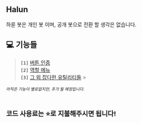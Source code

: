 ## Halun

하룬 봇은 개인 봇 이며, 공개 봇으로 전환 할 생각은 없습니다.

## 💻 기능들

> **`[1]`** [버튼 인증](https://github.com/Saebyul1221/Halun/blob/main/events/interactionCreate.js)  
> **`[2]`** [역할 메뉴](https://github.com/Saebyul1221/Halun/blob/main/events/interactionCreate.js)  
> **`[3]`** [그 외 잡다한 유틸리티들](https://github.com/Saebyul1221/Halun/tree/main/commands) >

_<p style="font-size: 11px">아직은 기능이 별로없지만, 추가 될 예정입니다.</p>_  
**<p style="font-size: 18px">코드 사용료는 ⭐로 지불해주시면 됩니다!</p>**
